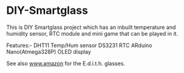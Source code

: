 # DIY-Smartglass
This is DIY Smartglass project which has an inbuilt temperature and humidity sensor, RTC module and mini game that can be played in it.

Features:-
DHT11 Temp/Hum sensor
DS3231 RTC
ARduino Nano(Atmega328P)
OLED display


See also www.amazon for the E.d.i.t.h. glasses.

